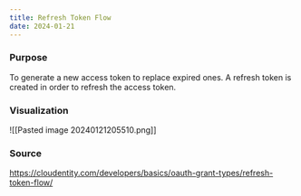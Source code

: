 ```yaml
---
title: Refresh Token Flow
date: 2024-01-21
---
```

### Purpose
To generate a new access token to replace expired ones.
A refresh token is created in order to refresh the access token.

### Visualization
![[Pasted image 20240121205510.png]]
### Source
https://cloudentity.com/developers/basics/oauth-grant-types/refresh-token-flow/